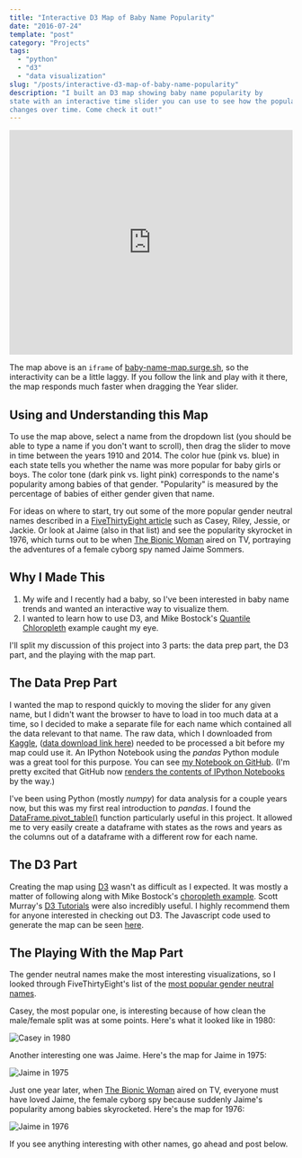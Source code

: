 ```yaml
---
title: "Interactive D3 Map of Baby Name Popularity"
date: "2016-07-24"
template: "post"
category: "Projects"
tags:
  - "python"
  - "d3"
  - "data visualization"
slug: "/posts/interactive-d3-map-of-baby-name-popularity"
description: "I built an D3 map showing baby name popularity by
state with an interactive time slider you can use to see how the popularity
changes over time. Come check it out!"
---
```


<div>
<iframe width="100%" height="400px" style="border:0px;" src="https://baby-name-map.surge.sh"></iframe>
</div>

The map above is an `iframe` of
[baby-name-map.surge.sh](https://baby-name-map.surge.sh), so the interactivity
can be a little laggy. If you follow the link and play with it there, the map
responds much faster when dragging the Year slider.

## Using and Understanding this Map

To use the map above, select a name from the dropdown list (you should be
able to type a name if you don't want to scroll), then drag the slider to
move in time between the years 1910 and 2014. The color hue (pink vs. blue)
in each state tells you whether the name was more popular for baby girls or
boys. The color tone (dark pink vs. light pink) corresponds to the name's
popularity among babies of that gender. "Popularity" is measured by the
percentage of babies of either gender given that name.

For ideas on where to start, try out some of the more popular gender neutral
names described in a [FiveThirtyEight
article](http://fivethirtyeight.com/features/there-are-922-unisex-names-in-america-is-yours-one-of-them/)
such as Casey, Riley, Jessie, or Jackie. Or look at Jaime (also in that list)
and see the popularity skyrocket in 1976, which turns out to be when [The
Bionic Woman](http://www.imdb.com/title/tt0073965/) aired on TV, portraying
the adventures of a female cyborg spy named Jaime Sommers.

## Why I Made This

1. My wife and I recently had a baby, so I've been interested in baby name trends and wanted an interactive way to visualize them.
2. I wanted to learn how to use D3, and Mike Bostock's [Quantile Chloropleth](https://bl.ocks.org/mbostock/8ca036b3505121279daf) example caught my eye.

I'll split my discussion of this project into 3 parts: the data prep part, the D3 part, and the playing with the map part.

## The Data Prep Part

I wanted the map to respond quickly to moving the slider for any given name,
but I didn't want the browser to have to load in too much data at a time, so
I decided to make a separate file for each name which contained all the data
relevant to that name. The raw data, which I downloaded from
[Kaggle](https://www.kaggle.com/kaggle/us-baby-names), ([data download link
here](https://www.kaggle.com/kaggle/us-baby-names/downloads/us-baby-names-release-2015-12-18-00-53-48.zip))
needed to be processed a bit before my map could use it. An IPython Notebook
using the *pandas* Python module was a great tool for this purpose. You can
see [my Notebook on
GitHub](https://github.com/benlindsay/baby-name-map-preprocess/blob/master/preprocess.ipynb).
(I'm pretty excited that GitHub now [renders the contents of IPython
Notebooks](http://blog.jupyter.org/2015/05/07/rendering-notebooks-on-github/)
by the way.)

I've been using Python (mostly *numpy*) for data analysis for a couple years
now, but this was my first real introduction to *pandas*. I found the
[DataFrame.pivot_table()](http://pandas.pydata.org/pandas-docs/stable/generated/pandas.DataFrame.pivot_table.html)
function particularly useful in this project. It allowed me to very easily
create a dataframe with states as the rows and years as the columns out of a
dataframe with a different row for each name.

## The D3 Part

Creating the map using
[D3](http://pandas.pydata.org/pandas-docs/stable/generated/pandas.DataFrame.pivot_table.html)
wasn't as difficult as I expected. It was mostly a matter of following along with Mike
Bostock's [choropleth example](https://bl.ocks.org/mbostock/4060606). Scott Murray's [D3 Tutorials](http://alignedleft.com/tutorials/d3) were also
incredibly useful. I highly recommend them for anyone interested in checking out
D3. The Javascript code used to generate the map can be seen [here](https://github.com/benlindsay/baby-name-map-preprocess/blob/master/choro.js).

## The Playing With the Map Part

The gender neutral names make the most interesting visualizations, so I
looked through FiveThirtyEight's list of the [most popular gender neutral
names](http://fivethirtyeight.com/features/there-are-922-unisex-names-in-america-is-yours-one-of-them/).

Casey, the most popular one, is interesting because of how clean the male/female
split was at some points. Here's what it looked like in 1980:

![Casey in 1980](/media/Casey_1980.png)

Another interesting one was Jaime. Here's the map for Jaime in 1975:

![Jaime in 1975](/media/Jaime_1975.png)

Just one year later, when [The Bionic
Woman](http://www.imdb.com/title/tt0073965/) aired on TV, everyone must have
loved Jaime, the female cyborg spy because suddenly Jaime's popularity among
babies skyrocketed. Here's the map for 1976:

![Jaime in 1976](/media/Jaime_1976.png)

If you see anything interesting with other names, go ahead and post below.
